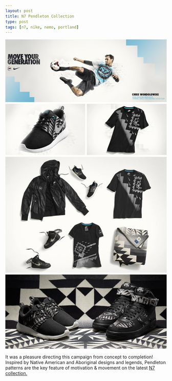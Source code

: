 ```yaml
---
layout: post
title: N7 Pendleton Collection
type: post
tags: [n7, nike, nemo, portland]
---
```


![nike n7 collection](/media/images/b-n7pendleton.jpg)
 
It was a pleasure directing this campaign from concept to completion! Inspired by Native American and Aboriginal designs and legends, Pendleton patterns are the key feature of motivation & movement on the latest <a href="http://nikeinc.com/news/nike-n7-and-pendleton-woolen-mills-partner-to-create-nike-n7-blanket#/inline/24571" target="_blank">N7 collection.</a><br/> 




